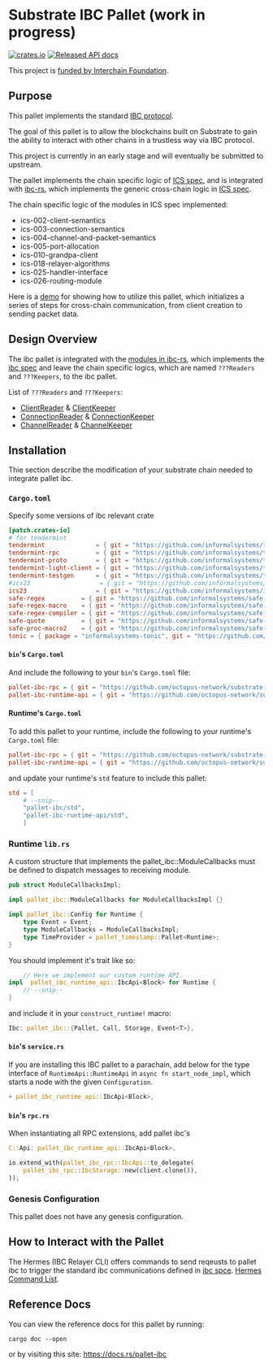 # Substrate IBC Pallet (work in progress)
[![crates.io](https://img.shields.io/crates/v/pallet-ibc.svg)](https://crates.io/crates/pallet-ibc)
[![Released API docs](https://docs.rs/pallet-ibc/badge.svg)](https://docs.rs/pallet-ibc)

This project is [funded by Interchain Foundation](https://interchain-io.medium.com/ibc-on-substrate-with-cdot-a7025e521028).

## Purpose

This pallet implements the standard [IBC protocol](https://github.com/cosmos/ics).

The goal of this pallet is to allow the blockchains built on Substrate to gain the ability to interact with other chains in a trustless way via IBC protocol.

This project is currently in an early stage and will eventually be submitted to upstream.

The pallet implements the chain specific logic of [ICS spec](https://github.com/cosmos/ibc/tree/ee71d0640c23ec4e05e924f52f557b5e06c1d82f),  and is integrated with [ibc-rs](https://github.com/informalsystems/ibc-rs), which implements the generic cross-chain logic in [ICS spec](https://github.com/cosmos/ibc/tree/ee71d0640c23ec4e05e924f52f557b5e06c1d82f).

The chain specific logic of the modules in ICS spec implemented:
* ics-002-client-semantics
* ics-003-connection-semantics
* ics-004-channel-and-packet-semantics
* ics-005-port-allocation
* ics-010-grandpa-client
* ics-018-relayer-algorithms
* ics-025-handler-interface
* ics-026-routing-module

Here is a [demo](~~https://github.com/cdot-network/ibc-demo~~) for showing how to utilize this pallet, which initializes a series of steps for cross-chain communication, from client creation to sending packet data.

## Design Overview
The ibc pallet is integrated with the [modules in ibc-rs](https://github.com/octopus-network/ibc-rs/tree/b98094a57620d0b3d9f8d2caced09abfc14ab00f/modules), which implements the [ibc spec](https://github.com/cosmos/ibc/tree/7046202b645c65b1a2b7f293312bca5d651a13a4/spec) and leave the chain specific logics, which are named `???Readers` and `???Keepers`, to the ibc pallet.

List of `???Readers` and `???Keepers`:
* [ClientReader](https://github.com/octopus-network/ibc-rs/blob/b98094a57620d0b3d9f8d2caced09abfc14ab00f/modules/src/ics02_client/context.rs?_pjax=%23js-repo-pjax-container%2C%20div%5Bitemtype%3D%22http%3A%2F%2Fschema.org%2FSoftwareSourceCode%22%5D%20main%2C%20%5Bdata-pjax-container%5D#L14) & [ClientKeeper](https://github.com/octopus-network/ibc-rs/blob/b98094a57620d0b3d9f8d2caced09abfc14ab00f/modules/src/ics02_client/context.rs?_pjax=%23js-repo-pjax-container%2C%20div%5Bitemtype%3D%22http%3A%2F%2Fschema.org%2FSoftwareSourceCode%22%5D%20main%2C%20%5Bdata-pjax-container%5D#L29)
* [ConnectionReader](https://github.com/octopus-network/ibc-rs/blob/b98094a57620d0b3d9f8d2caced09abfc14ab00f/modules/src/ics03_connection/context.rs?_pjax=%23js-repo-pjax-container%2C%20div%5Bitemtype%3D%22http%3A%2F%2Fschema.org%2FSoftwareSourceCode%22%5D%20main%2C%20%5Bdata-pjax-container%5D#L17) & [ConnectionKeeper](https://github.com/octopus-network/ibc-rs/blob/b98094a57620d0b3d9f8d2caced09abfc14ab00f/modules/src/ics03_connection/context.rs?_pjax=%23js-repo-pjax-container%2C%20div%5Bitemtype%3D%22http%3A%2F%2Fschema.org%2FSoftwareSourceCode%22%5D%20main%2C%20%5Bdata-pjax-container%5D#L67)
* [ChannelReader](https://github.com/octopus-network/ibc-rs/blob/b98094a57620d0b3d9f8d2caced09abfc14ab00f/modules/src/ics04_channel/context.rs?_pjax=%23js-repo-pjax-container%2C%20div%5Bitemtype%3D%22http%3A%2F%2Fschema.org%2FSoftwareSourceCode%22%5D%20main%2C%20%5Bdata-pjax-container%5D#L20) & [ChannelKeeper](https://github.com/octopus-network/ibc-rs/blob/b98094a57620d0b3d9f8d2caced09abfc14ab00f/modules/src/ics04_channel/context.rs?_pjax=%23js-repo-pjax-container%2C%20div%5Bitemtype%3D%22http%3A%2F%2Fschema.org%2FSoftwareSourceCode%22%5D%20main%2C%20%5Bdata-pjax-container%5D#L82)



## Installation
Thie section describe the modification of your substrate chain needed to integrate pallet ibc.

### `Cargo.toml`
Specify some versions of ibc relevant crate
```toml
[patch.crates-io]
# for tendermint
tendermint              = { git = "https://github.com/informalsystems/tendermint-rs", rev = "4f6ef3d6" }
tendermint-rpc          = { git = "https://github.com/informalsystems/tendermint-rs", rev = "4f6ef3d6" }
tendermint-proto        = { git = "https://github.com/informalsystems/tendermint-rs", rev = "4f6ef3d6" }
tendermint-light-client = { git = "https://github.com/informalsystems/tendermint-rs", rev = "4f6ef3d6" }
tendermint-testgen      = { git = "https://github.com/informalsystems/tendermint-rs", rev = "4f6ef3d6" }
#ics23                   = { git = "https://github.com/informalsystems/ics23.git", branch = "master" }
ics23                   = { git = "https://github.com/informalsystems/ics23.git", rev = "4461b673" }
safe-regex          = { git = "https://github.com/informalsystems/safe-regex.git", rev = "842d31f5" }
safe-regex-macro    = { git = "https://github.com/informalsystems/safe-regex.git", rev = "842d31f5" }
safe-regex-compiler = { git = "https://github.com/informalsystems/safe-regex.git", rev = "842d31f5" }
safe-quote          = { git = "https://github.com/informalsystems/safe-regex.git", rev = "842d31f5" }
safe-proc-macro2    = { git = "https://github.com/informalsystems/safe-regex.git", rev = "842d31f5" }
tonic = { package = "informalsystems-tonic", git = "https://github.com/informalsystems/tonic.git", rev = "99edfe23" }
```

#### `bin`'s `Cargo.toml`
And include the following to your `bin`'s `Cargo.toml` file:
```TOML
pallet-ibc-rpc = { git = "https://github.com/octopus-network/substrate-ibc", branch = "dv-ibc-dev-0.9.12-tag", default-features = false}
pallet-ibc-runtime-api = { git = "https://github.com/octopus-network/substrate-ibc", branch = "dv-ibc-dev-0.9.12-tag", default-features = false}
```

#### Runtime's `Cargo.toml`
To add this pallet to your runtime, include the following to your runtime's `Cargo.toml` file:

```TOML
pallet-ibc-rpc = { git = "https://github.com/octopus-network/substrate-ibc", branch = "dv-ibc-dev-0.9.12-tag", default-features = false}
pallet-ibc-runtime-api = { git = "https://github.com/octopus-network/substrate-ibc", branch = "dv-ibc-dev-0.9.12-tag", default-features = false}
```

and update your runtime's `std` feature to include this pallet:

```TOML
std = [
    # --snip--
    "pallet-ibc/std",
    "pallet-ibc-runtime-api/std",
	]
```

### Runtime `lib.rs`
A custom structure that implements the pallet_ibc::ModuleCallbacks must be defined to dispatch messages to receiving module.
```rust
pub struct ModuleCallbacksImpl;

impl pallet_ibc::ModuleCallbacks for ModuleCallbacksImpl {}

impl pallet_ibc::Config for Runtime {
    type Event = Event;
    type ModuleCallbacks = ModuleCallbacksImpl;
    type TimeProvider = pallet_timestamp::Pallet<Runtime>;
}
```

You should implement it's trait like so:

```rust
    // Here we implement our custom runtime API.
impl  pallet_ibc_runtime_api::IbcApi<Block> for Runtime {
    // --snip--
}
```

and include it in your `construct_runtime!` macro:

```rust
Ibc: pallet_ibc::{Pallet, Call, Storage, Event<T>},
```

#### `bin`'s `service.rs`
If you are installing this IBC pallet to a parachain, add below for the type interface of `RuntimeApi::RuntimeApi` in `async fn start_node_impl`, which starts a node with the given `Configuration`.

```rust
+ pallet_ibc_runtime_api::IbcApi<Block>,
```

#### `bin`'s `rpc.rs`
When instantiating all RPC extensions, add pallet ibc's
```rust
C::Api: pallet_ibc_runtime_api::IbcApi<Block>,
```

```rust
io.extend_with(pallet_ibc_rpc::IbcApi::to_delegate(
    pallet_ibc_rpc::IbcStorage::new(client.clone()),
));
```

### Genesis Configuration

This pallet does not have any genesis configuration.

## How to Interact with the Pallet
The Hermes (IBC Relayer CLI) offers commands to send reqeusts to pallet ibc to trigger the standard ibc communications defined in [ibc spce](https://github.com/cosmos/ibc/tree/ee71d0640c23ec4e05e924f52f557b5e06c1d82f/spec). 
[Hermes Command List](https://hermes.informal.systems/commands/raw/index.html).

## Reference Docs

You can view the reference docs for this pallet by running:

```
cargo doc --open
```

or by visiting this site: https://docs.rs/pallet-ibc